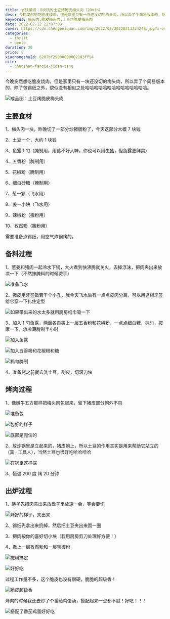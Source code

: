 ```yaml
---
title: 省钱菜谱：8块钱的土豆烤脆皮梅头肉（20min）
desc: 今晚突然想吃脆皮烧肉，但是家里只有一块还没切的梅头肉，所以弄了个简易版本的，除了包锡纸之外，貌似没有相似之处哈哈哈哈哈哈哈哈哈哈哈哈哈哈。
keywords: 梅头肉,脆皮梅头肉,土豆烤脆皮梅头肉
date: 2022-02-12 22:07:00
cover: https://cdn.chengpeiquan.com/img/2022/02/20220213234248.jpg?x-oss-process=image/interlace,1
categories:
  - thrift
  - bento
duration: 20
price: 8
xiaohongshuId: 6207bf29000000002103ff54
cite:
  - chaoshan-fanqie-jidan-tang
---
```


今晚突然想吃脆皮烧肉，但是家里只有一块还没切的梅头肉，所以弄了个简易版本的，除了包锡纸之外，貌似没有相似之处哈哈哈哈哈哈哈哈哈哈哈哈哈哈。

![成品图：土豆烤脆皮梅头肉](https://cdn.chengpeiquan.com/img/2022/02/20220213234004.jpg?x-oss-process=image/interlace,1)

## 主要食材

1、梅头肉一块，昨晚切了一部分炒猪肠粉了，今天这部分大概 7 块钱

2、土豆一个，大约 1 块钱

3、鱼露 1 勺（腌制用，用盐不好入味，你也可以用生抽，但鱼露更鲜美）

4、五香粉（腌制用）

5、花椒粉（腌制用）

6、细白砂糖（腌制用）

7、葱一颗（飞水用）

8、姜一小块（飞水用）

9、辣椒粉（撒粉用）

10、孜然粉（撒粉用）

需要准备点锡纸，用空气炸锅烤的。

## 备料过程

1、葱姜和猪肉一起冷水下锅，大火煮到快沸腾就关火，去掉浮沫，把肉夹出来放凉一下（不然抹腌料的时候烫手）

![准备飞水](https://cdn.chengpeiquan.com/img/2022/02/20220213233953.jpg?x-oss-process=image/interlace,1)

2、猪皮用牙签戳若干个小孔，我今天飞水后有一点点皮肉分离，可以用这根牙签给它穿一下扎住定型

![如果带出来的水太多就用厨房纸巾吸一下](https://cdn.chengpeiquan.com/img/2022/02/20220213233954.jpg?x-oss-process=image/interlace,1)

3、加入 1 勺鱼露，两面各自撒上一层五香粉和花椒粉，一点点细白糖，抹匀，按摩一下，放冷藏腌制半小时

![加入鱼露](https://cdn.chengpeiquan.com/img/2022/02/20220213233955.jpg?x-oss-process=image/interlace,1)

![加入五香粉和花椒粉和糖](https://cdn.chengpeiquan.com/img/2022/02/20220213233956.jpg?x-oss-process=image/interlace,1)

![抓匀腌制](https://cdn.chengpeiquan.com/img/2022/02/20220213233957.jpg?x-oss-process=image/interlace,1)

4、准备烤之前就去洗土豆，削皮，切滚刀块

## 烤肉过程

1、像嫩牛五方那样把梅头肉包起来，留下猪皮部分朝外不包

![准备包](https://cdn.chengpeiquan.com/img/2022/02/20220213233958.jpg?x-oss-process=image/interlace,1)

![包好的样子](https://cdn.chengpeiquan.com/img/2022/02/20220213233959.jpg?x-oss-process=image/interlace,1)

![底部是兜住的](https://cdn.chengpeiquan.com/img/2022/02/20220213234000.jpg?x-oss-process=image/interlace,1)

2、放炸锅里是立起来的，猪皮朝上，所以土豆的作用其实是用来帮助它站立的（真 · 工具人），当然土豆也很好吃哈哈哈哈

![在锅里这样摆](https://cdn.chengpeiquan.com/img/2022/02/20220213234001.jpg?x-oss-process=image/interlace,1)

3、恒温 200 度 烤 20 分钟

## 出炉过程

1、筷子先把肉夹出来放盘子里放凉一会，等会要切

![烤好的样子，夹出来](https://cdn.chengpeiquan.com/img/2022/02/20220213234002.jpg?x-oss-process=image/interlace,1)

2、锡纸先拿出来扔掉，然后把土豆夹出来围一圈

3、把肉按你的喜好切小块（我用厨房剪刀处理好方便！）

4、撒上一层孜然粉和一层辣椒粉

![撒粉搞定](https://cdn.chengpeiquan.com/img/2022/02/20220213234003.jpg?x-oss-process=image/interlace,1)

![好好吃](https://cdn.chengpeiquan.com/img/2022/02/20220213234005.jpg?x-oss-process=image/interlace,1)

过程工作量不多，这个脆皮也没有很硬，脆脆的超级香！

![脆皮超级香](https://cdn.chengpeiquan.com/img/2022/02/20220213234006.jpg?x-oss-process=image/interlace,1)

烤肉的时候我还去炒了个番茄鸡蛋汤，搭配起来一点都不腻！好吃！！！

![搭配了番茄鸡蛋好好吃](https://cdn.chengpeiquan.com/img/2022/02/20220213234007.jpg?x-oss-process=image/interlace,1)
